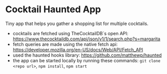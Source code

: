 # Cocktail Haunted App

Tiny app that helps you gather a shopping list for multiple cocktails.

* cocktails are fetched using TheCocktailDB`s open API:
  https://www.thecocktaildb.com/api/json/v1/1/search.php?s=margarita
* fetch queries are made using the native fetch api:
  https://developer.mozilla.org/en-US/docs/Web/API/Fetch_API
* used the haunted hooks library:
  https://github.com/matthewp/haunted
* the app can be started locally by running these commands:
  `git clone <repo url>`, `npm install`, `npm start`
